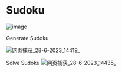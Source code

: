 # Sudoku

![image](https://github.com/chengjunmun/sudoku_solver_and_generator/assets/67407784/2fa1ed33-3d1c-4060-b53c-1c97b5faa9d5)

Generate Sudoku

![网页捕获_28-6-2023_14419_](https://github.com/chengjunmun/sudoku_solver_and_generator/assets/67407784/591f0e9b-385f-4ae3-918c-32a089abeff1)

Solve Sudoku
![网页捕获_28-6-2023_14435_](https://github.com/chengjunmun/sudoku_solver_and_generator/assets/67407784/02c89488-9397-4188-b06a-362b487124c7)
